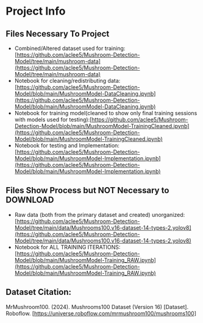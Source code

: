 # Project Info
## Files Necessary To Project
- Combined/Altered dataset used for training: [https://github.com/aclee5/Mushroom-Detection-Model/tree/main/mushroom-data](https://github.com/aclee5/Mushroom-Detection-Model/tree/main/mushroom-data)
- Notebook for cleaning/redistributing data: [https://github.com/aclee5/Mushroom-Detection-Model/blob/main/MushroomModel-DataCleaning.ipynb](https://github.com/aclee5/Mushroom-Detection-Model/blob/main/MushroomModel-DataCleaning.ipynb)
- Notebook for training model(cleaned to show only final training sessions with models used for testing):[https://github.com/aclee5/Mushroom-Detection-Model/blob/main/MushroomModel-TrainingCleaned.ipynb](https://github.com/aclee5/Mushroom-Detection-Model/blob/main/MushroomModel-TrainingCleaned.ipynb)
- Notebook for testing and Implementation: [https://github.com/aclee5/Mushroom-Detection-Model/blob/main/MushroomModel-Implementation.ipynb](https://github.com/aclee5/Mushroom-Detection-Model/blob/main/MushroomModel-Implementation.ipynb)

## Files Show Process but NOT Necessary to DOWNLOAD
- Raw data (both from the primary dataset and created) unorganized: [https://github.com/aclee5/Mushroom-Detection-Model/tree/main/data/Mushrooms100.v16-dataset-14-types-2.yolov8](https://github.com/aclee5/Mushroom-Detection-Model/tree/main/data/Mushrooms100.v16-dataset-14-types-2.yolov8)
- Notebook for ALL TRAINING ITERATIONS: [https://github.com/aclee5/Mushroom-Detection-Model/blob/main/MushroomModel-Training_RAW.ipynb](https://github.com/aclee5/Mushroom-Detection-Model/blob/main/MushroomModel-Training_RAW.ipynb)

## Dataset Citation:
MrMushroom100. (2024). Mushrooms100 Dataset (Version 16) [Dataset]. Roboflow. [https://universe.roboflow.com/mrmushroom100/mushrooms100]
